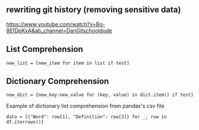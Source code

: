 ## rewriting git history (removing sensitive data)
https://www.youtube.com/watch?v=Bo-8EfDpKxA&ab_channel=DanGitschooldude

## List Comprehension
`new_list = [new_item for item in list if test]`

## Dictionary Comprehension
`new_dict = {new_key:new_value for (key, value) in dict.item() if test}`

Example of dictionary list comprehension from pandas's csv file

`data = [{"Word": row[1], "Definition": row[3]} for _, row in df.iterrows()]`

